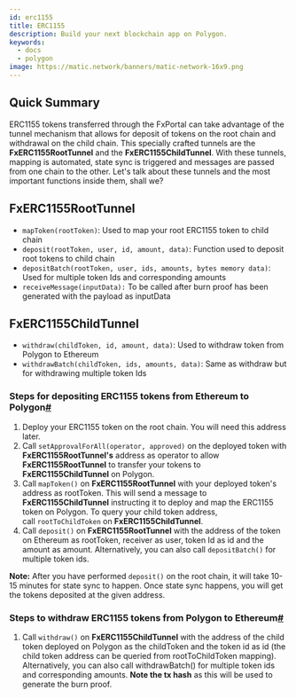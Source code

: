 ```yaml
---
id: erc1155
title: ERC1155
description: Build your next blockchain app on Polygon.
keywords:
  - docs
  - polygon
image: https://matic.network/banners/matic-network-16x9.png
---
```


## Quick Summary

ERC1155 tokens transferred through the FxPortal can take advantage of the tunnel mechanism that allows for deposit of tokens on the root chain and withdrawal on the child chain. This specially crafted tunnels are the **FxERC1155RootTunnel** and the **FxERC1155ChildTunnel**. With these tunnels, mapping is automated, state sync is triggered and messages are passed from one chain to the other. Let's talk about these tunnels and the most important functions inside them, shall we?

## FxERC1155RootTunnel

- `mapToken(rootToken)`: Used to map your root ERC1155 token to child chain
- `deposit(rootToken, user, id, amount, data)`: Function used to deposit root tokens to child chain
- `depositBatch(rootToken, user, ids, amounts, bytes memory data)`: Used for multiple token Ids and corresponding amounts
- `receiveMessage(inputData):` To be called after burn proof has been generated with the payload as inputData

## FxERC1155ChildTunnel

- `withdraw(childToken, id, amount, data)`: Used to withdraw token from Polygon to Ethereum
- `withdrawBatch(childToken, ids, amounts, data)`: Same as withdraw but for withdrawing multiple token Ids

### Steps for depositing ERC1155 tokens from Ethereum to Polygon[#](https://docs.matic.network/docs/develop/l1-l2-communication/fx-portal#steps-for-depositing-erc1155-tokens-from-ethereum-to-polygon)

1. Deploy your ERC1155 token on the root chain. You will need this address later.
2. Call `setApprovalForAll(operator, approved)` on the deployed token with **FxERC1155RootTunnel's** address as operator to allow **FxERC1155RootTunnel** to transfer your tokens to **FxERC1155ChildTunnel** on Polygon.
3. Call `mapToken()` on **FxERC1155RootTunnel** with your deployed token's address as rootToken. This will send a message to **FxERC1155ChildTunnel** instructing it to deploy and map the ERC1155 token on Polygon. To query your child token address, call `rootToChildToken` on **FxERC1155ChildTunnel**.
4. Call `deposit()` on **FxERC1155RootTunnel** with the address of the token on Ethereum as rootToken, receiver as user, token Id as id and the amount as amount. Alternatively, you can also call `depositBatch()` for multiple token ids.

**Note:** After you have performed `deposit()` on the root chain, it will take 10-15 minutes for state sync to happen. Once state sync happens, you will get the tokens deposited at the given address.

### Steps to withdraw ERC1155 tokens from Polygon to Ethereum[#](https://docs.matic.network/docs/develop/l1-l2-communication/fx-portal#steps-to-withdraw-erc1155-tokens-from-polygon-to-ethereum)

1. Call `withdraw()` on **FxERC1155ChildTunnel** with the address of the child token deployed on Polygon as the childToken and the token id as id (the child token address can be queried from rootToChildToken mapping). Alternatively, you can also call withdrawBatch() for multiple token ids and corresponding amounts. **Note the tx hash** as this will be used to generate the burn proof.
